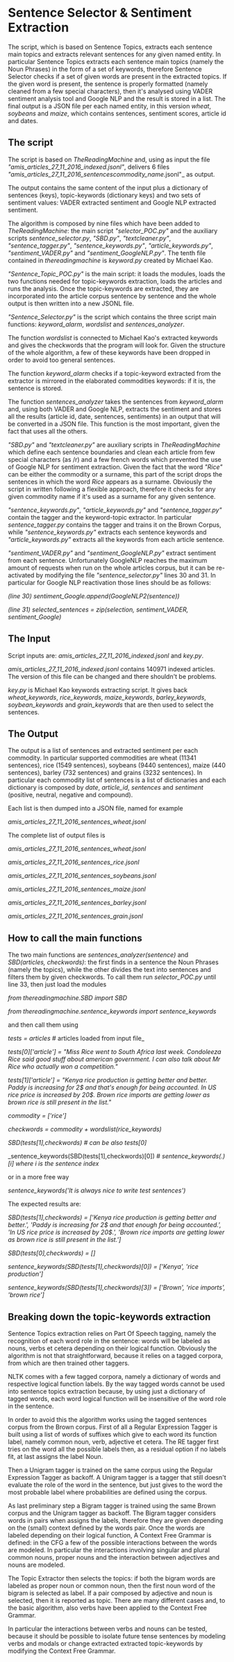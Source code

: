 # Sentence Selector & Sentiment Extraction #

The script, which is based on Sentence Topics, extracts each sentence main topics and extracts relevant sentences 
for any given named entity. In particular Sentence Topics extracts each sentence main topics (namely the Noun Phrases) in the form 
of a set of keywords, therefore Sentence Selector checks if a set of given words are present in the extracted topics. 
If the given word is present, the sentence is properly formatted (namely cleaned from a few special characters), then 
it's analysed using VADER sentiment analysis tool and Google NLP and the result is stored in a list.
The final output is a JSON file per each named entity, in this version _wheat_, _soybeans_ and _maize_, which contains sentences, sentiment
scores, article id and dates.

## The script ##
The script is based on _TheReadingMachine_ and, using as input the file _"amis_articles_27_11_2016_indexed.jsonl"_, delivers 6 files
_"amis_articles_27_11_2016_sentences_*commodity_name*.jsonl"_ as output.

The output contains the same content of the input plus a dictionary of sentences (keys), topic-keywords (dictionary keys) and two sets of sentiment values: VADER extracted sentiment and Google NLP extracted sentiment.

The algorithm is composed by nine files which have been added to _TheReadingMachine_: the main script _"selector_POC.py"_ and the auxiliary scripts _sentence_selector.py_, _"SBD.py"_, _"textcleaner.py"_, _"sentence_tagger.py"_, _"sentence_keywords.py"_, _"article_keywords.py"_, _"sentiment_VADER.py"_ and _"sentiment_GoogleNLP.py"_. The tenth file contained in _thereadingmachine_ is _keyword.py_ created by Michael Kao.

_"Sentence_Topic_POC.py"_ is the main script: it loads the modules, loads the two functions needed for topic-keywords extraction, loads
the articles and runs the analysis. Once the topic-keywords are extracted, they are incorporated into the article corpus sentence by sentence and the whole output is then written into a new JSONL file.

_"Sentence_Selector.py"_ is the script which contains the three script main functions: _keyword_alarm_, _wordslist_ and _sentences_analyzer_.

The function _wordslist_ is connected to Michael Kao's extracted keywords and gives the checkwords that the program will look for. Given the structure of the whole algorithm, a few of these keywords have been dropped in order to avoid too general sentences.

The function _keyword_alarm_ checks if a topic-keyword extracted from the extractor is mirrored in the elaborated commodities keywords: if it is, the sentence is stored.

The function _sentences_analyzer_ takes the sentences from _keyword_alarm_ and, using both VADER and Google NLP, extracts the sentiment and stores all the results (article id, date, sentences, sentiments) in an output that will be converted in a JSON file. This function is the most important, given the fact that uses all the others.

_"SBD.py"_ and _"textcleaner.py"_ are auxiliary scripts in _TheReadingMachine_ which define each sentence boundaries and clean each article from few special characters (as /r) and a few french words which prevented the use of Google NLP for sentiment extraction. 
Given the fact that the word _"Rice"_ can be either the commodity or a surname, this part of the script drops the sentences in which the word _Rice_ appears as a surname. Obviously the script in written following a flexible approach, therefore it checks for any given commodity name if it's used as a surname for any given sentence.

_"sentence_keywords.py"_, _"article_keywords.py"_ and _"sentence_tagger.py"_ contain the tagger and the keyword-topic extractor. In particular _sentence_tagger.py_ contains the tagger and trains it on the Brown Corpus, while _"sentence_keywords.py"_ extracts each sentence keywords and _"article_keywords.py"_ extracts all the keywords from each article sentence.

_"sentiment_VADER.py"_ and _"sentiment_GoogleNLP.py"_ extract sentiment from each sentence. Unfortunately GoogleNLP reaches the maximum amount of requests when run on the whole articles corpus, but it can be re-activated by modifying the file _"sentence_selector.py"_ lines 30 and 31. In particular for Google NLP reactivation those lines should be as follows:

_(line 30) sentiment_Google.append(GoogleNLP2(sentence))_

_(line 31) selected_sentences = zip(selection, sentiment_VADER, sentiment_Google)_

## The Input ##
Script inputs are: _amis_articles_27_11_2016_indexed.jsonl_ and _key.py_.

_amis_articles_27_11_2016_indexed.jsonl_ contains 140971 indexed articles. The version of this file can be changed and there shouldn't be problems.

_key.py_ is Michael Kao keywords extracting script. It gives back _wheat_keywords_, _rice_keywords_, _maize_keywords_, _barley_keywords_, _soybean_keywords_ and _grain_keywords_ that are then used to select the sentences.

## The Output ##
The output is a list of sentences and extracted sentiment per each commodity. In particular supported commodities are wheat (11341 sentences), rice (1549 sentences), soybeans (9440 sentences), maize (440 sentences), barley (732 sentences) and grains (3232 sentences).
In particular each commodity list of sentences is a list of dictionaries and each dictionary is composed by _date_, _article_id_, _sentences_ and _sentiment_ (positive, neutral, negative and compound).

Each list is then dumped into a JSON file, named for example

_amis_articles_27_11_2016_sentences_wheat.jsonl_ 

The complete list of output files is

_amis_articles_27_11_2016_sentences_wheat.jsonl_ 

_amis_articles_27_11_2016_sentences_rice.jsonl_ 

_amis_articles_27_11_2016_sentences_soybeans.jsonl_ 

_amis_articles_27_11_2016_sentences_maize.jsonl_ 

_amis_articles_27_11_2016_sentences_barley.jsonl_ 

_amis_articles_27_11_2016_sentences_grain.jsonl_ 

## How to call the main functions ##

The two main functions are _sentences_analyzer(sentence)_ and _SBD(articles, checkwords)_: the first finds in a sentence the Noun Phrases (namely the topics), while the other divides the text into sentences and filters them by given checkwords. To call them run _selector_POC.py_ until line 33, then just load the modules

_from thereadingmachine.SBD import SBD_

_from thereadingmachine.sentence_keywords import sentence_keywords_


and then call them using

_tests = articles_    # articles loaded from input file_

_tests[0]['article'] = "Miss Rice went to South Africa last week. Condoleeza Rice said good stuff about american government. I can also talk about Mr Rice who actually won a competition."_

_tests[1]['article'] = "Kenya rice production is getting better and better. Paddy is increasing for 2$ and that's enough for being accounted. In US rice price is increased by 20$. Brown rice imports are getting lower as brown rice is still present in the list."_

_commodity = ['rice']_

_checkwords = commodity + wordslist(rice_keywords)_

_SBD(tests[1],checkwords)   # can be also tests[0]_

_sentence_keywords(SBD(tests[1],checkwords)[0])   # _sentence_keywords(.)[i] where i is the sentence index_

or in a more free way

_sentence_keywords('It is always nice to write test sentences')_

The expected results are:

_SBD(tests[1],checkwords) = ['Kenya rice production is getting better and better.', 'Paddy is increasing for 2$ and that  enough for being accounted.', 'In US rice price is increased by 20$.', 'Brown rice imports are getting lower as brown rice is still present in the list.']_

_SBD(tests[0],checkwords) = []_

_sentence_keywords(SBD(tests[1],checkwords)[0]) = ['Kenya', 'rice production']_

_sentence_keywords(SBD(tests[1],checkwords)[3]) = ['Brown', 'rice imports', 'brown rice']_

## Breaking down the topic-keywords extraction ##

Sentence Topics extraction relies on Part Of Speech tagging, namely the recognition of each word role in the sentence: words will be labeled as nouns, verbs et cetera depending on their logical function. Obviously the algorithm is not that straightforward, because it relies on a tagged corpora, from which are then trained other taggers.

NLTK comes with a few tagged corpora, namely a dictionary of words and respective logical function labels. By the way tagged words cannot be used into sentence topics extraction because, by using just a dictionary of tagged words, each word logical function will be insensitive of the word role in the sentence.

In order to avoid this the algorithm works using the tagged sentences corpus from the Brown corpus. 
First of all a Regular Expression Tagger is built using a list of words of suffixes which give to each word its function label, namely common noun, verb, adjective et cetera. The RE tagger first tries on the word all the possible labels then, as a residual option if no labels fit, at last assigns the label Noun.

Then a Unigram tagger is trained on the same corpus using the Regular Expression Tagger as backoff. A Unigram tagger is a tagger that still doesn't evaluate the role of the word in the sentence, but just gives to the word the most probable label where probabilities are defined using the corpus.

As last preliminary step a Bigram tagger is trained using the same Brown corpus and the Unigram tagger as backoff. The Bigram tagger considers words in pairs when assigns the labels, therefore they are given depending on the (small) context defined by the words pair.
Once the words are labeled depending on their logical function, A Context Free Grammar is defined: in the CFG a few of the possible interactions between the words are modeled. In particular the interactions involving singular and plural common nouns, proper nouns and the interaction between adjectives and nouns are modeled.

The Topic Extractor then selects the topics: if both the bigram words are labeled as proper noun or common noun, then the first noun word of the bigram is selected as label. If a pair composed by adjective and noun is selected, then it is reported as topic. There are many different cases and, to the basic algorithm, also verbs have been applied to the Context Free Grammar.

In particular the interactions between verbs and nouns can be tested, because it should be possible to isolate future tense sentences by modeling verbs and modals or change extracted extracted topic-keywords by modifying the Context Free Grammar.
